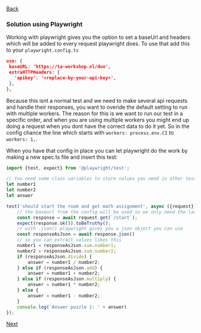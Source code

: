 [Back](../02.%20puzzle1.md)

### Solution using Playwright
Working with playwright gives you the option to set a baseUrl and headers which will be added to every request playwright does. To use that add this to your `playwright.config.ts`
 ```json
 use: {   
  baseURL: 'https://ta-workshop.nl/duo',  
  extraHTTPHeaders: {  
    'apikey': '<replace-by-your-api-key>',  
  },  
},
```

Because this isnt a normal test and we need to make several api requests and handle their responses, you want to overide the default setting to run with multiple workers.  The reason for this is we want to run our test in a specific order, and when you are using multiple workers you might end up doing a request when you dont have the correct data to do it yet. So in the config chance the line which starts with
``workers: process.env.CI``  to ``workers: 1,``.

When you have that config in place you can let playwright do the work by making a new spec.ts file and insert this test:

```typescript
import {test, expect} from '@playwright/test';

// You need some class variables to store values you need in other tests
let number1  
let number2  
let answer

test('should start the room and get math assignment', async ({request}) => {  
	// the baseurl from the config will be used so we only need the last bit of the url
    const response = await request.get(`/start`);  
    expect(response.ok()).toBeTruthy();  
    // with .json() playwright gives you a json object you can use
    const responseAsJson = await response.json()  
	// so you can extract values likes this
    number1 = responseAsJson.sum.number1;  
    number2 = responseAsJson.sum.number2;  
    if (responseAsJson.divide) {  
        answer = number1 / number2;  
    } else if (responseAsJson.add) {  
        answer = number1 + number2;  
    } else if (responseAsJson.multiply) {  
        answer = number1 * number2;  
    } else {  
        answer = number1 - number2;  
    }  
    console.log('Answer puzzle 1: ' + answer)  
});
```
[Next](../03.%20puzzle2.md)

